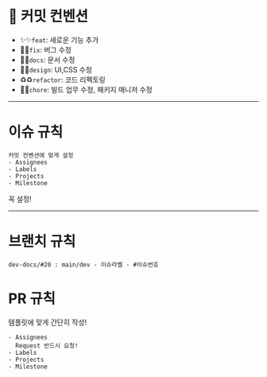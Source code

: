 # 🌱 커밋 컨벤션

- ✨:sparkles:`feat`: 새로운 기능 추가
- 🐞:bug:`fix`: 버그 수정
- 📝:memo:`docs`: 문서 수정
- 💄:lipstick:`design`: UI,CSS 수정
- ♻️:recycle:`refactor`: 코드 리펙토링
- 🔧:wrench:`chore`: 빌드 업무 수정, 패키지 매니저 수정

<hr/>

# 이슈 규칙

```
커밋 컨벤션에 맞게 설정
- Assignees
- Labels
- Projects
- Milestone
```

꼭 설정!

<hr/>

# 브랜치 규칙

```
dev-docs/#20 : main/dev - 이슈라벨 - #이슈번호
```
# PR 규칙

템플릿에 맞게 간단히 작성!

```
- Assignees
  Request 반드시 요청!
- Labels
- Projects
- Milestone
```